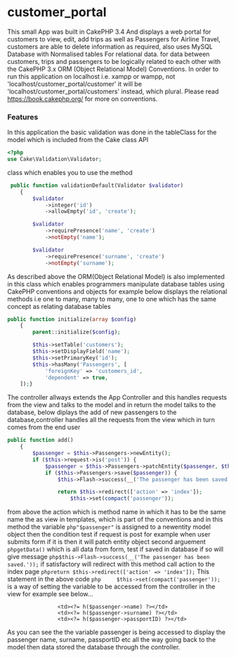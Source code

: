 # customer_portal

This small App was built in CakePHP 3.4 And displays a web portal for customers to view, edit, add trips as well as Passengers for Airline Travel, customers are able to delete information as required, also uses MySQL Database with Normalised tables For relational data.
for data between customers, trips and passengers to be logically related to each other with the CakePHP 3.x ORM (Object Relational Model) Conventions. 
In order to run this application on localhost i.e. xampp or wampp, not 'localhost/customer_portal/customer' it will be 'localhost/customer_portal/customers' instead, which plural. Please read https://book.cakephp.org/ for more on conventions.

<h3>Features</h3>

In this application the basic validation was done in the tableClass for the model which is included from the Cake class API

```php 
<?php
use Cake\Validation\Validator;
```
class which enables you to use the method

```php 
 public function validationDefault(Validator $validator)
    {
        $validator
            ->integer('id')
            ->allowEmpty('id', 'create');

        $validator
            ->requirePresence('name', 'create')
            ->notEmpty('name');

        $validator
            ->requirePresence('surname', 'create')
            ->notEmpty('surname');

```
As described above the ORM(Object Relational Model) is also implemented in this class which enables programmers manipulate database tables using CakePHP conventions and objects for example below displays the relational methods i.e one to many, many to many, one to one which has the same concept as relating database tables
```php
public function initialize(array $config)
    {
        parent::initialize($config);

        $this->setTable('customers');
        $this->setDisplayField('name');
        $this->setPrimaryKey('id');
        $this->hasMany('Passengers', [
            'foreignKey' => 'customers_id',
            'dependent' => true,
    ]);}
```
The controller allways extends the App Controller and this handles requests from the view and talks to the model and in return the model talks to the database, below diplays the add of new passengers to the database,controller handles all the requests from the view which in turn comes from the end user 
```php
public function add()
    {
        $passenger = $this->Passengers->newEntity();   
        if ($this->request->is('post')) {
            $passenger = $this->Passengers->patchEntity($passenger, $this->request->getData());
            if ($this->Passengers->save($passenger)) {
                $this->Flash->success(__('The passenger has been saved.'));

                return $this->redirect(['action' => 'index']);
                    $this->set(compact('passenger')); 
   ```                 
from above the action which is method name in which it has to be the same name the as view in templates, which is part of the conventions and in this method the variable ```php"$passenger"``` is assigned to a newentity model object then the condition test if request is post for example when user submits form if it is then it will patch entity object second arguement ```phpgetData()``` which is all data from form, test if saved in database if so will give message ```php$this->Flash->success(__('The passenger has been saved.'));``` if satisfactory will redirect with this method call action to the index page ```phpreturn $this->redirect(['action' => 'index']);```
This statement in the above code ```php     $this->set(compact('passenger')); ``` is a way of setting the variable to be accessed from the controller in the view for example see below...
```php<td><?= h($passenger->title) ?></td>
                <td><?= h($passenger->name) ?></td>
                <td><?= h($passenger->surname) ?></td>
                <td><?= h($passenger->passportID) ?></td>
```
As you can see the the variable passenger is being accessed to display the passenger name, surname, passportID etc all the way going back to the model then data stored the database through the controller.



